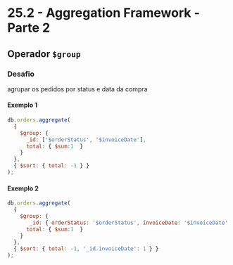 # 25.2 - Aggregation Framework - Parte 2

## Operador `$group`

### Desafio
agrupar os pedidos por status e data da compra

#### Exemplo 1

```js
db.orders.aggregate(
  {
    $group: {
      _id: ['$orderStatus', '$invoiceDate'],
      total: { $sum:1  }
    }
  },
  { $sort: { total: -1 } }
);
```

#### Exemplo 2

```js
db.orders.aggregate(
  {
    $group: {
       _id: { orderStatus: '$orderStatus', invoiceDate: '$invoiceDate' } ,
      total: { $sum:1  }
    }
  },
  { $sort: { total: -1, '_id.invoiceDate': 1 } }
);
```

